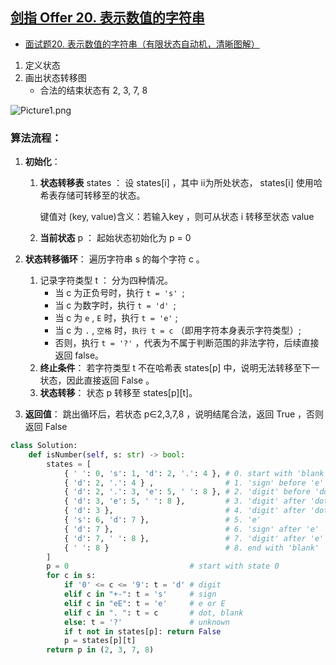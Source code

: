 ## [剑指 Offer 20. 表示数值的字符串](https://leetcode-cn.com/problems/biao-shi-shu-zhi-de-zi-fu-chuan-lcof/)

- [面试题20. 表示数值的字符串（有限状态自动机，清晰图解）](https://leetcode-cn.com/problems/biao-shi-shu-zhi-de-zi-fu-chuan-lcof/solution/mian-shi-ti-20-biao-shi-shu-zhi-de-zi-fu-chuan-y-2/)

1. 定义状态
2. 画出状态转移图
   - 合法的结束状态有 2, 3, 7, 8

![Picture1.png](https://pic.leetcode-cn.com/6f41d7e46fd0344c013980e3f46429dd7a7311bb4292783a482466a90f15747b-Picture1.png)

### 算法流程：

1. **初始化**：

   1. **状态转移表** states ： 设 states[i] ，其中 ii为所处状态， states[i] 使用哈希表存储可转移至的状态。

      键值对 (key, value)含义：若输入key ，则可从状态 i 转移至状态 value

   2. **当前状态** p ： 起始状态初始化为 p = 0

2. **状态转移循环**： 遍历字符串 s 的每个字符 c 。

   1. 记录字符类型 t ： 分为四种情况。
      - 当 c 为正负号时，执行 `t = 's' `;
      - 当 c 为数字时，执行 `t = 'd' `;
      - 当 c 为 `e` , `E` 时，执行 `t = 'e'` ;
      - 当 c 为 `.` , `空格` 时，`执行 t = c` （即用字符本身表示字符类型）;
      - 否则，执行 `t = '?'` ，代表为不属于判断范围的非法字符，后续直接返回 false。
   2. **终止条件**： 若字符类型 t 不在哈希表 states[p] 中，说明无法转移至下一状态，因此直接返回 False 。
   3. **状态转移**： 状态 p 转移至 states\[p]\[t]。

3. **返回值**： 跳出循环后，若状态 p∈2,3,7,8 ，说明结尾合法，返回 True ，否则返回 False 

```python
class Solution:
    def isNumber(self, s: str) -> bool:
        states = [
            { ' ': 0, 's': 1, 'd': 2, '.': 4 }, # 0. start with 'blank'
            { 'd': 2, '.': 4 } ,                # 1. 'sign' before 'e'
            { 'd': 2, '.': 3, 'e': 5, ' ': 8 }, # 2. 'digit' before 'dot'
            { 'd': 3, 'e': 5, ' ': 8 },         # 3. 'digit' after 'dot'
            { 'd': 3 },                         # 4. 'digit' after 'dot' (‘blank’ before 'dot')
            { 's': 6, 'd': 7 },                 # 5. 'e'
            { 'd': 7 },                         # 6. 'sign' after 'e'
            { 'd': 7, ' ': 8 },                 # 7. 'digit' after 'e'
            { ' ': 8 }                          # 8. end with 'blank'
        ]
        p = 0                           # start with state 0
        for c in s:
            if '0' <= c <= '9': t = 'd' # digit
            elif c in "+-": t = 's'     # sign
            elif c in "eE": t = 'e'     # e or E
            elif c in ". ": t = c       # dot, blank
            else: t = '?'               # unknown
            if t not in states[p]: return False
            p = states[p][t]
        return p in (2, 3, 7, 8)

```

